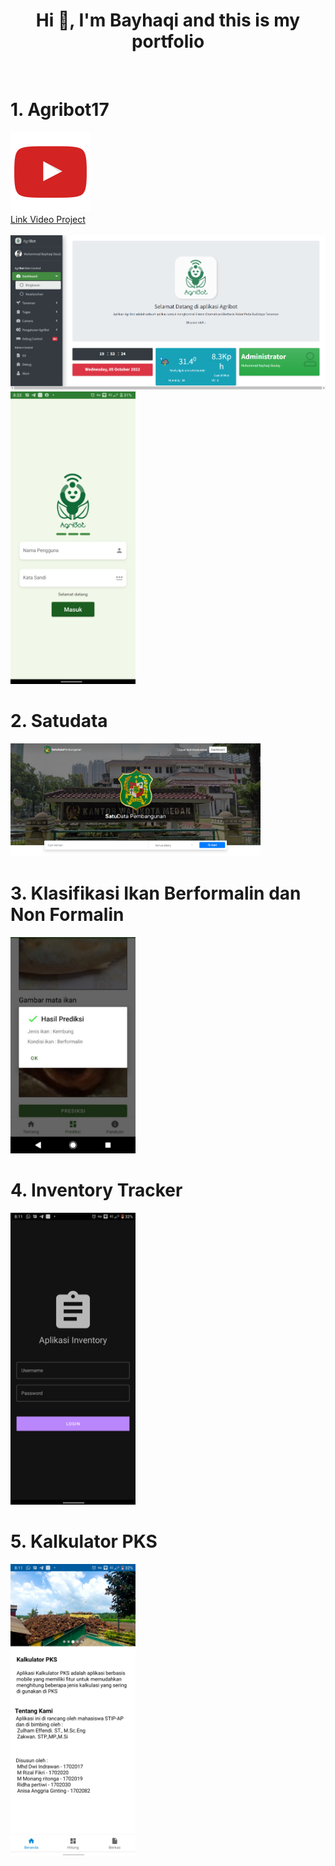 
<h1 align="center">Hi 👋, I'm Bayhaqi and this is my portfolio </h1>
<br>
<h1> 1. Agribot17 </h1>
<a href="https://www.youtube.com/embed/TqSuThyREtU"> <img src="https://github.com/burgyl/youtube-icon-link/blob/main/icon_128.png?raw=true"  alt="tippedleader110" /> <br>Link Video Project</a>
<br>
<br>
<div> 
<img src="https://github.com/TippedLeader110/portfolio/blob/main/img/01.png?raw=true" width="800" alt="tippedleader110" />
<img src="https://github.com/TippedLeader110/portfolio/blob/main/img/01b.png?raw=true" width="200" alt="tippedleader110" />
</div>



<h1> 2. Satudata </h1>
<img src="https://github.com/TippedLeader110/portfolio/blob/main/img/02.png?raw=true" width="400" alt="tippedleader110" />

<h1> 3. Klasifikasi Ikan Berformalin dan Non Formalin </h1>
<img src="https://github.com/TippedLeader110/portfolio/blob/main/img/03.png?raw=true" width="200" alt="tippedleader110" />

<h1> 4. Inventory Tracker </h1>
<img src="https://github.com/TippedLeader110/portfolio/blob/main/img/04.png?raw=true" width="200" alt="tippedleader110" />

<h1> 5. Kalkulator PKS </h1>
<img src="https://github.com/TippedLeader110/portfolio/blob/main/img/05.png?raw=true" width="200" alt="tippedleader110" />
